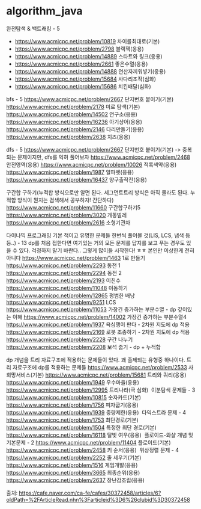 # algorithm_java

완전탐색 & 백트래킹 - 5

- https://www.acmicpc.net/problem/10819 차이를최대로(기본)
- https://www.acmicpc.net/problem/2798 블랙잭(응용)
- https://www.acmicpc.net/problem/14889 스타트와 링크(응용)
- https://www.acmicpc.net/problem/2661 좋은수열(응용)
- https://www.acmicpc.net/problem/14888 연산자끼워넣기(응용)
- https://www.acmicpc.net/problem/15684 사다리조작(심화)
- https://www.acmicpc.net/problem/15686 치킨배달(심화)


bfs - 5
https://www.acmicpc.net/problem/2667 단지번호 붙이기(기본)
https://www.acmicpc.net/problem/2178 미로 탐색(기본)
https://www.acmicpc.net/problem/14502 연구소(응용)
https://www.acmicpc.net/problem/16236 아기상어(응용)
https://www.acmicpc.net/problem/2146 다리만들기(응용)
https://www.acmicpc.net/problem/2638 치즈(응용)

dfs - 5
https://www.acmicpc.net/problem/2667 단지번호 붙이기(기본) -> 중복되는 문제이지만, dfs를 익혀 풀어보자
https://www.acmicpc.net/problem/2468 안전영역(응용)
https://www.acmicpc.net/problem/10026 적록색약(응용)
https://www.acmicpc.net/problem/1987 알파벳(응용)
https://www.acmicpc.net/problem/16437 양구출작전(응용)

구간합 구하기(누적합 방식으로만 알면 된다. 세그먼트트리 방식은 아직 몰라도 된다. 누적합 방식이 뭔지는 검색해서 공부하자! 간단하다)
https://www.acmicpc.net/problem/11660 구간합구하기5
https://www.acmicpc.net/problem/3020 개똥벌레
https://www.acmicpc.net/problem/2616 소형기관차

다이나믹 프로그래밍 
기본 적이고 유명한 문제들 한번씩 풀어볼 것(LIS, LCS, 냅색 등등..) - 13
dp를 처음 접한다면 여기있는 거의 모든 문제를 답지를 보고 푸는 경우도 있을 수 있다.
걱정하지 말기 바란다.. 그렇게 많이들 시작한다! ㅎㅎ 본인만 이상한게 전혀 아니다
https://www.acmicpc.net/problem/1463 1로 만들기
https://www.acmicpc.net/problem/2293 동전 1
https://www.acmicpc.net/problem/2294 동전 2
https://www.acmicpc.net/problem/2193 이친수
https://www.acmicpc.net/problem/11048 이동하기
https://www.acmicpc.net/problem/12865 평범한 배낭
https://www.acmicpc.net/problem/9251 LCS
https://www.acmicpc.net/problem/11053 가장긴 증가하는 부분수열 - dp 깊이있는 이해
https://www.acmicpc.net/problem/14002 가장긴 증가하는 부분수열4
https://www.acmicpc.net/problem/1937 욕심쟁이 판다 - 2차원 지도에 dp 적용
https://www.acmicpc.net/problem/2169 로봇 조종하기 - 2차원 지도에 dp 적용
https://www.acmicpc.net/problem/2228 구간 나누기
https://www.acmicpc.net/problem/2208 보석 줍기 - dp + 누적합

dp 개념을 트리 자료구조에 적용하는 문제들이 있다. 꽤 출제되는 유형중 하나이다.
트리 자료구조에 dp를 적용하는 문제들
https://www.acmicpc.net/problem/2533 사회망서비스(기본)
https://www.acmicpc.net/problem/15681 트리와 쿼리(응용)
https://www.acmicpc.net/problem/1949 우수마을(응용)
https://www.acmicpc.net/problem/12995 트리나라(극 심화)
​
이분탐색 문제들 - 3
https://www.acmicpc.net/problem/10815 숫자카드(기본)
https://www.acmicpc.net/problem/1756 피자굽기(응용)
https://www.acmicpc.net/problem/1939 중량제한(응용)
​
다익스트라 문제 - 4
https://www.acmicpc.net/problem/1753 최단경로(기본)
https://www.acmicpc.net/problem/1504 특정한 최단 경로(기본)
https://www.acmicpc.net/problem/16118 달빛 여우(응용)
​
플로이드-와샬 개념 및 기본문제 - 2
https://www.acmicpc.net/problem/11404 플로이드(기본)
https://www.acmicpc.net/problem/2458 키 순서(응용)
​
위상정렬 문제 - 4
https://www.acmicpc.net/problem/2252 줄 세우기(기본)
https://www.acmicpc.net/problem/1516 게임개발(응용)
https://www.acmicpc.net/problem/3665 최종순위(응용)
https://www.acmicpc.net/problem/2637 장난감조립(응용)
​

출처: <https://cafe.naver.com/ca-fe/cafes/30372458/articles/6?oldPath=%2FArticleRead.nhn%3Farticleid%3D6%26clubid%3D30372458> 
